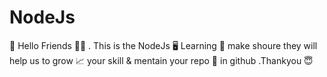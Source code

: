 # NodeJs
📌 Hello Friends 🤝🏻 . This is the NodeJs  🖥️ Learning 📁 make shoure they will help us to grow  📈 your skill &amp;  mentain your repo 📎 in github .Thankyou 😇
